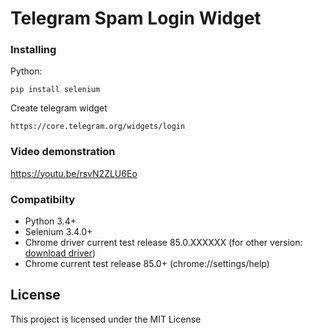# Telegram Spam Login Widget

### Installing

Python: 
```
pip install selenium
```
Сreate telegram widget
```
https://core.telegram.org/widgets/login
```
### Video demonstration
https://youtu.be/rsvN2ZLU6Eo

### Compatibilty
* Python 3.4+
* Selenium 3.4.0+
* Chrome driver current test release 85.0.XXXXXX (for other version: [download driver](https://chromedriver.chromium.org/))
* Chrome current test release 85.0+ (chrome://settings/help)

## License

This project is licensed under the MIT License
